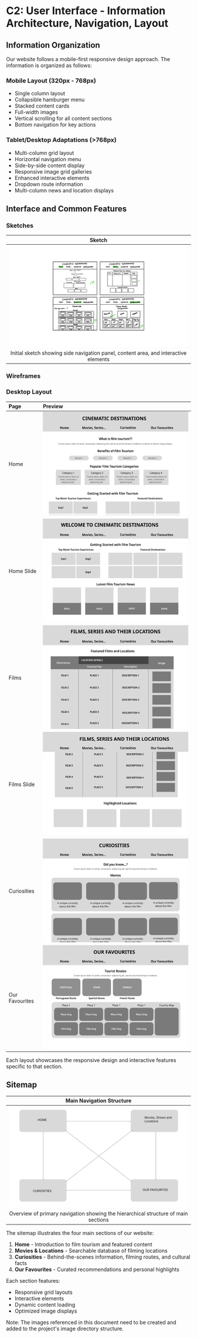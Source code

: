# C2: User Interface - Information Architecture, Navigation, Layout

## Information Organization
Our website follows a mobile-first responsive design approach. The information is organized as follows:

### Mobile Layout (320px - 768px)
- Single column layout
- Collapsible hamburger menu
- Stacked content cards
- Full-width images
- Vertical scrolling for all content sections
- Bottom navigation for key actions

### Tablet/Desktop Adaptations (>768px)
- Multi-column grid layout
- Horizontal navigation menu
- Side-by-side content display
- Responsive image grid galleries
- Enhanced interactive elements
- Dropdown route information
- Multi-column news and location displays

## Interface and Common Features

### Sketches

|Sketch |
|:-------------------:|
| ![Sketch](../doc/images/sketch.jpeg) |
| Initial sketch showing side navigation panel, content area, and interactive elements |

### Wireframes

### Desktop Layout

| Page | Preview |
|:-----|:--------|
| Home | ![Home](../doc/images/1.Home.png) |
| Home Slide | ![Home Slide](../doc/images/2.Home2.png) |
| Films | ![Films](../doc/images/3.Films.png) |
| Films Slide | ![Films Slide](../doc/images/4.Films2.png) |
| Curiosities | ![Curiosities](../doc/images/5.Curiosities.png) |
| Our Favourites | ![Our Favourites](../doc/images/6.OurFavourites.png) |

Each layout showcases the responsive design and interactive features specific to that section.

## Sitemap

| Main Navigation Structure |
|:-----------------------:|
| ![Main Sitemap](../doc/images/Flowchart.png) | 
| Overview of primary navigation showing the hierarchical structure of main sections | 

The sitemap illustrates the four main sections of our website:
1. **Home** - Introduction to film tourism and featured content
2. **Movies & Locations** - Searchable database of filming locations
3. **Curiosities** - Behind-the-scenes information, filming routes, and cultural facts
4. **Our Favourites** - Curated recommendations and personal highlights

Each section features:
- Responsive grid layouts
- Interactive elements
- Dynamic content loading
- Optimized image displays

Note: The images referenced in this document need to be created and added to the project's image directory structure.
